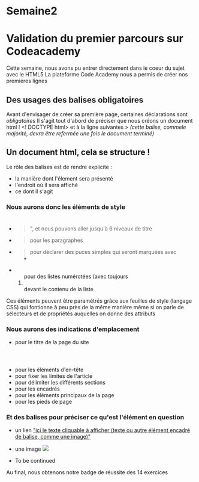 # Semaine2
# Validation du premier parcours sur Codeacademy
Cette semaine, nous avons pu entrer directement dans le coeur du sujet avec le HTML5
La plateforme Code Academy nous a permis de créer nos premieres lignes
## Des usages des balises obligatoires
Avant d'envisager de créer sa première page, certaines déclarations sont _obligatoires_
Il s'agit tout d'abord de préciser que nous créons un document html !
    <! DOCTYPE html>
    et à la ligne suivantes > <html> *(cette balise, commele majorité, devra être refermée une fois le document terminé)*
## Un document html, cela se structure !
Le rôle des balises est de rendre explicite :
* la manière dont l'élement sera présenté
* l'endroit où il sera affiché
* ce dont il s'agit

### Nous aurons donc les éléments de style
* > <h1></h1>", et nous pouvons aller jusqu'à 6 niveaux de titre
* > <p></p> pour les paragraphes
* > <ul></ul> pour déclarer des puces simples qui seront marquées avec <li></li>
* <ol></lo> pour des listes numérotées (avec toujours <li></li> devant le contenu de la liste
Ces éléments peuvent être paramétrés grâce aux feuilles de style (langage CSS) qui fontionne 
à peu près de la même manière même si on parle de sélecteurs et de propriétés auquelles on donne des attributs

### Nous aurons des indications d'emplacement
* <titre></titre> pour le titre de la page du site
* <header></header> pour les éléments d'en-tête 
* <article></article> pour fixer les limites de l'article
* <section></section> pour délimiter les différents sections
* <aside></aside> pour les encadrés
* <main></main> pour les éléments principaux de la page
* <footer></footer> pour les pieds de page

### Et des balises pour préciser ce qu'est l'élément en question
* un lien <a href="l'url du lien"> "ici le texte cliquable à afficher (texte ou autre élément encadré de balise, comme une image)" </a>
* une image <img src="l'url de l'image">

* To be continued

Au final, nous obtenons notre badge de réussite des 14 exercices 

